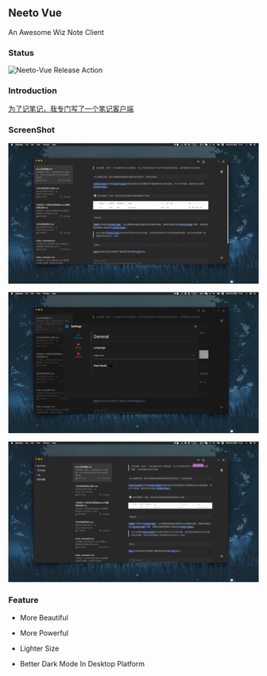 ## Neeto Vue
An Awesome Wiz Note Client

### Status

![Neeto-Vue Release Action](https://github.com/TankNee/Neeto-Vue/workflows/Neeto-Vue%20Release%20Action/badge.svg?branch=master)

### Introduction

[为了记笔记，我专门写了一个笔记客户端](https://www.tanknee.cn/2020/10/02/%E6%88%91%E4%B8%BA%E4%BA%86%E8%AE%B0%E7%AC%94%E8%AE%B0%E6%89%8B%E5%86%99%E4%BA%86%E4%B8%80%E4%B8%AA%E5%AE%A2%E6%88%B7%E7%AB%AF/)

### ScreenShot

![image-20200925170200202](./screenshot/image-20200925170200202.png)

![image-20200925170301170](./screenshot/image-20200925170301170.png)

![image-20200925170327136](./screenshot/image-20200925170327136.png)

### Feature

- More Beautiful

- More Powerful

- Lighter Size

- Better Dark Mode In Desktop Platform
